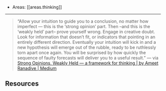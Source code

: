 
- Areas: [[areas.thinking]]

---

> “Allow your intuition to guide you to a conclusion, no matter how imperfect — this is the ‘strong opinion’ part. Then –and this is the ‘weakly held’ part– prove yourself wrong. Engage in creative doubt. Look for information that doesn’t fit, or indicators that pointing in an entirely different direction. Eventually your intuition will kick in and a new hypothesis will emerge out of the rubble, ready to be ruthlessly torn apart once again. You will be surprised by how quickly the sequence of faulty forecasts will deliver you to a useful result.” — via [Strong Opinions, Weakly Held — a framework for thinking | by Ameet Ranadive | Medium](https://medium.com/@ameet/strong-opinions-weakly-held-a-framework-for-thinking-6530d417e364)

## Resources
